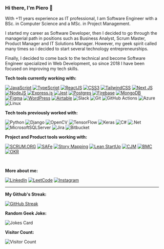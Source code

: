 ### Hi there, I'm Piero 👋

With +11 years experience as IT professional, I am Software Engineer with a BSc. in Computer Science and a MSc. in Project Management.

I started my career as Software Developer, then I decided to go through the managerial path in positions such as Business Analyst, Scrum Master, Product Manager and IT Solutions Manager. However, my geek spirit called many times so i decided to start several technology entrepreneurships. 

Finally, I decided to come back to the technical and become Software Engineer specialized in Web Development, so since 2018 I have been focused on improving my tech skills.

**Tech tools currently working with:**

[![JavaScript](https://img.shields.io/badge/JavaScript-F7DF1E.svg?style=for-the-badge&logo=JavaScript&logoColor=black)](https://developer.mozilla.org/en-US/docs/Web/JavaScript)
[![TypeScript](https://img.shields.io/badge/typescript-%23007ACC.svg?style=for-the-badge&logo=typescript&logoColor=white)](https://www.typescriptlang.org/)
[![ReactJS](https://img.shields.io/badge/React-000?style=for-the-badge&logo=react&logoColor=61DBFB)](https://reactjs.org/)
[![CSS3](https://img.shields.io/badge/css3-%231572B6.svg?style=for-the-badge&logo=css3&logoColor=white)](https://developer.mozilla.org/en-US/docs/Web/CSS)
[![TailwindCSS](https://img.shields.io/badge/Tailwind%20CSS-3490dc?style=for-the-badge&logo=tailwindcss&logoColor=white)](https://tailwindcss.com/)
[![Next JS](https://img.shields.io/badge/Next-black?style=for-the-badge&logo=next.js&logoColor=white)](https://nextjs.org/learn/foundations/about-nextjs/what-is-nextjs)
[![NodeJS](https://img.shields.io/badge/node.js-6DA55F?style=for-the-badge&logo=node.js&logoColor=white)](https://nodejs.org/en/about/)
[![Express.js](https://img.shields.io/badge/express.js-%23404d59.svg?style=for-the-badge&logo=express&logoColor=%2361DAFB)](https://www.codecademy.com/article/what-is-express-js)
[![Jest](https://img.shields.io/badge/-jest-%23C21325?style=for-the-badge&logo=jest&logoColor=white)](https://jestjs.io/)
[![Postgres](https://img.shields.io/badge/postgres-%23316192.svg?style=for-the-badge&logo=postgresql&logoColor=white)](https://www.postgresql.org/about/)
[![Firebase](https://img.shields.io/badge/firebase-%23039BE5.svg?style=for-the-badge&logo=firebase)](https://www.educative.io/answers/what-is-firebase)
[![MongoDB](https://img.shields.io/badge/MongoDB-%234ea94b.svg?style=for-the-badge&logo=mongodb&logoColor=white)](https://www.mongodb.com/what-is-mongodb)
[![Figma](https://img.shields.io/badge/figma-%23F24E1E.svg?style=for-the-badge&logo=figma&logoColor=white)](https://www.figma.com/)
[![WordPress](https://img.shields.io/badge/WordPress-%23117AC9.svg?style=for-the-badge&logo=WordPress&logoColor=white)](https://en.wikipedia.org/wiki/WordPress)
[![Airtable](https://img.shields.io/badge/Airtable-18BFFF?style=for-the-badge&logo=Airtable&logoColor=white)](https://www.airtable.com/)
![Slack](https://img.shields.io/badge/Slack-4A154B?style=for-the-badge&logo=slack&logoColor=white)
![Git](https://img.shields.io/badge/git-%23F05033.svg?style=for-the-badge&logo=git&logoColor=white)
![GitHub Actions](https://img.shields.io/badge/github%20actions-%232671E5.svg?style=for-the-badge&logo=githubactions&logoColor=white)
![Azure](https://img.shields.io/badge/azure-%230072C6.svg?style=for-the-badge&logo=microsoftazure&logoColor=white)
![Linux](https://img.shields.io/badge/Linux-FCC624?style=for-the-badge&logo=linux&logoColor=black)

**Tech tools previously worked with:**

![Python](https://img.shields.io/badge/python-3670A0?style=for-the-badge&logo=python&logoColor=ffdd54)
![Django](https://img.shields.io/badge/django-%23092E20.svg?style=for-the-badge&logo=django&logoColor=white)
![OpenCV](https://img.shields.io/badge/opencv-%23white.svg?style=for-the-badge&logo=opencv&logoColor=white)
![TensorFlow](https://img.shields.io/badge/TensorFlow-%23FF6F00.svg?style=for-the-badge&logo=TensorFlow&logoColor=white)
![Keras](https://img.shields.io/badge/Keras-%23D00000.svg?style=for-the-badge&logo=Keras&logoColor=white)
![C#](https://img.shields.io/badge/c%23-%23239120.svg?style=for-the-badge&logo=c-sharp&logoColor=white)
![.Net](https://img.shields.io/badge/.NET-5C2D91?style=for-the-badge&logo=.net&logoColor=white)
![MicrosoftSQLServer](https://img.shields.io/badge/Microsoft%20SQL%20Sever-CC2927?style=for-the-badge&logo=microsoft%20sql%20server&logoColor=white)
![Jira](https://img.shields.io/badge/jira-%230A0FFF.svg?style=for-the-badge&logo=jira&logoColor=white)
![Bitbucket](https://img.shields.io/badge/bitbucket-%230047B3.svg?style=for-the-badge&logo=bitbucket&logoColor=white)

**Project and Product tools working with:**

[![SCRUM.ORG](https://img.shields.io/badge/SCRUM-SCRUM.ORG-137B92?style=for-the-badge)](https://www.scrum.org/resources/what-is-scrum)
[![SAFe](https://img.shields.io/badge/Scaled%20Agile-SAFe-053947?style=for-the-badge)](https://www.scaledagile.com/what-is-safe/)
[![Story Mapping](https://img.shields.io/badge/Product%20Planning-User%20Story%20Map-green?style=for-the-badge)](https://www.visual-paradigm.com/guide/agile-software-development/what-is-user-story-mapping/)
[![Lean StartUp](https://img.shields.io/badge/product%20development-Lean%20Startup-blue?style=for-the-badge)](https://www.lean.org/lexicon-terms/lean-startup/)
[![CJM](https://img.shields.io/badge/Customer%20Experience-Customer%20Journey%20Map-yellow?style=for-the-badge)](https://hbr.org/2010/11/using-customer-journey-maps-to)
[![BMC](https://img.shields.io/badge/Business%20Planning-Business%20Model%20Canvas-purple?style=for-the-badge)](https://www.businessmodelsinc.com/en/inspiration/tools/business-model-canvas)
[![OKR](https://img.shields.io/badge/Objectives%20Management-OKR-E23123?style=for-the-badge)](https://www.whatmatters.com/faqs/okr-meaning-definition-example)

<BR>

**More about me:**

<a href="https://www.linkedin.com/in/pieroguerrero/" target="_blank">![LinkedIn](https://img.shields.io/badge/linkedin-%230077B5.svg?style=for-the-badge&logo=linkedin&logoColor=white)</a>
<a href="https://leetcode.com/pieroguerrero/" target="_blank">![LeetCode](https://img.shields.io/badge/LeetCode-000000?style=for-the-badge&logo=LeetCode&logoColor=#d16c06)</a>
<a href="https://www.instagram.com/piero.guerrerog/" target="_blank">![Instagram](https://img.shields.io/badge/Instagram-%23E4405F.svg?style=for-the-badge&logo=Instagram&logoColor=white)</a>

---

**My Github's Streak:**

[![GitHub Streak](http://github-readme-streak-stats.herokuapp.com?user=pieroguerrero&theme=blood&hide_border=false)](https://git.io/streak-stats)

**Random Geek Joke:**

![Jokes Card](https://readme-jokes.vercel.app/api)

**Visitor Count:**

![Visitor Count](https://profile-counter.glitch.me/pieroguerrero/count.svg)
